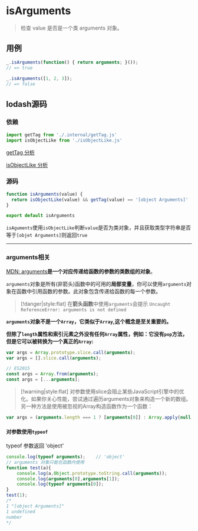# isArguments

> 检查 value 是否是一个类 arguments 对象。

## 用例

```js
_.isArguments(function() { return arguments; }());
// => true
 
_.isArguments([1, 2, 3]);
// => false
```

## lodash源码

### 依赖

```js
import getTag from './.internal/getTag.js'
import isObjectLike from './isObjectLike.js'
```

[getTag 分析](lodash/internal/getTag.md)

[isObjectLike 分析](lodash/isObjectLike.md)

### 源码

```js
function isArguments(value) {
  return isObjectLike(value) && getTag(value) == '[object Arguments]'
}

export default isArguments
```

`isAguments`使用`isObjectLike`判断`value`是否为类对象，并且获取类型字符串是否等于`[objet Arguments]`则返回`true`

---
### arguments相关

[MDN: arguments](https://developer.mozilla.org/zh-CN/docs/Web/JavaScript/Reference/Functions/arguments)**是一个对应传递给函数的参数的类数组的对象**。

`arguments`对象是所有(非箭头)函数中的可用的**局部变量**，你可以使用`arguments`对象在函数中引用函数的参数。此对象包含传递给函数的每一个参数。

> [!danger|style:flat]
> 在**箭头函数**中使用`arguments`会提示 `Uncaught ReferenceError: arguments is not defined`

**`arguments`对象不是一个`Array`，它类似于`Array`,这个概念是至关重要的。**

**但除了`length`属性和索引元素之外没有任何`Array`属性，例如：它没有`pop`方法，但是它可以被转换为一个真正的`Array`:**

```js
var args = Array.prototype.slice.call(arguments);
var args = [].slice.call(arguments);

// ES2015
const args = Array.from(arguments);
const args = [...arguments];
```

> [!warning|style:flat]
> 对参数使用slice会阻止某些JavaScript引擎中的优化。如果你关心性能，尝试通过遍历arguments对象来构造一个新的数组。另一种方法是使用被忽视的Array构造函数作为一个函数：

```js
var args = (arguments.length === 1 ? [arguments[0]] : Array.apply(null, arguments));
```

#### 对参数使用`typeof`

typeof 参数返回 'object'

```js
console.log(typeof arguments);    // 'object'
// arguments 对象只能在函数内使用
function test(a){
    console.log(a,Object.prototype.toString.call(arguments));
    console.log(arguments[0],arguments[1]);
    console.log(typeof arguments[0]);
}
test(1);
/*
1 "[object Arguments]"
1 undefined
number
*/
```





























